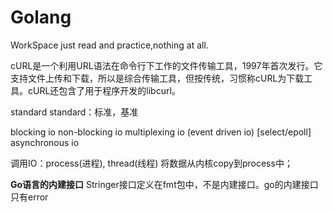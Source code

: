 # Golang
WorkSpace
just read and practice,nothing at all.

cURL是一个利用URL语法在命令行下工作的文件传输工具，1997年首次发行。它支持文件上传和下载，所以是综合传输工具，但按传统，习惯称cURL为下载工具。cURL还包含了用于程序开发的libcurl。

standard
standard：标准，基准

blocking io
non-blocking io
multiplexing io (event driven io) [select/epoll]
asynchronous io



调用IO：process(进程), thread(线程)
将数据从内核copy到process中；

**Go语言的内建接口**
Stringer接口定义在fmt包中，不是内建接口。go的内建接口只有error